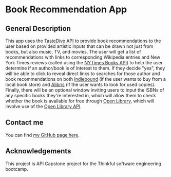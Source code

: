 # Book Recommendation App

## General Description
This app uses the [TasteDive API](https://tastedive.com/) to provide book recommendations to the user based on provided artistic inputs that can be drawn not just from books, but also music, TV, and movies. The user will get a list of recommendations with links to corresponding Wikipedia entries and New York Times reviews (called using the [NYTimes Books API](https://developer.nytimes.com/docs/books-product/1/overview)) to help the user determine if an author/book is of interest to them. If they decide "yes", they will be able to click to reveal direct links to searches for those author and book recommendations on both [Indiebound](https://www.indiebound.org/) (if the user wants to buy from a local book store) and [Alibris](https://www.alibris.com/) (if the user wants to look for used copies). Finally, there will be an optional window inviting users to input the ISBNs of any specific books they're interested in, which will allow them to check whether the book is available for free through [Open Library](https://openlibrary.org/), which will involve use of the [Open Library API](https://openlibrary.org/dev/docs/api/books).

## Contact me
You can find [my GitHub page here](https://github.com/sam1cutler).

## Acknowledgements
This project is API Capstone project for the Thinkful software engineering bootcamp. 